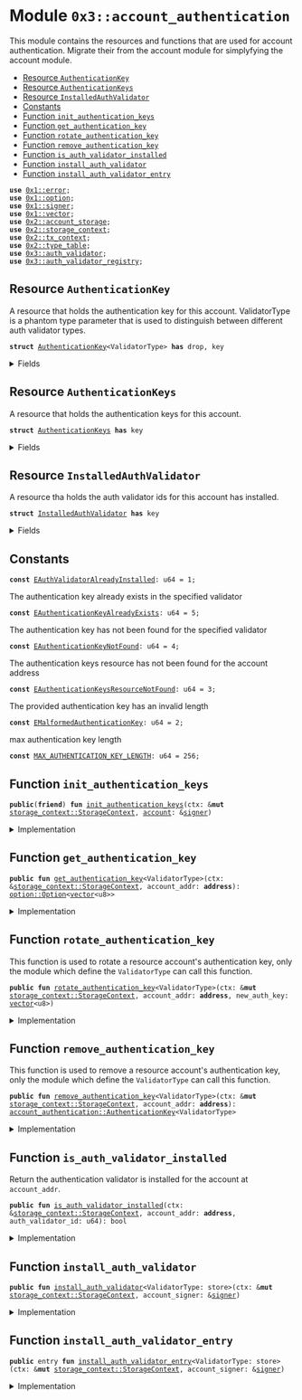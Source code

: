 
<a name="0x3_account_authentication"></a>

# Module `0x3::account_authentication`

This module contains the resources and functions that are used for account authentication.
Migrate their from the account module for simplyfying the account module.


-  [Resource `AuthenticationKey`](#0x3_account_authentication_AuthenticationKey)
-  [Resource `AuthenticationKeys`](#0x3_account_authentication_AuthenticationKeys)
-  [Resource `InstalledAuthValidator`](#0x3_account_authentication_InstalledAuthValidator)
-  [Constants](#@Constants_0)
-  [Function `init_authentication_keys`](#0x3_account_authentication_init_authentication_keys)
-  [Function `get_authentication_key`](#0x3_account_authentication_get_authentication_key)
-  [Function `rotate_authentication_key`](#0x3_account_authentication_rotate_authentication_key)
-  [Function `remove_authentication_key`](#0x3_account_authentication_remove_authentication_key)
-  [Function `is_auth_validator_installed`](#0x3_account_authentication_is_auth_validator_installed)
-  [Function `install_auth_validator`](#0x3_account_authentication_install_auth_validator)
-  [Function `install_auth_validator_entry`](#0x3_account_authentication_install_auth_validator_entry)


<pre><code><b>use</b> <a href="">0x1::error</a>;
<b>use</b> <a href="">0x1::option</a>;
<b>use</b> <a href="">0x1::signer</a>;
<b>use</b> <a href="">0x1::vector</a>;
<b>use</b> <a href="">0x2::account_storage</a>;
<b>use</b> <a href="">0x2::storage_context</a>;
<b>use</b> <a href="">0x2::tx_context</a>;
<b>use</b> <a href="">0x2::type_table</a>;
<b>use</b> <a href="auth_validator.md#0x3_auth_validator">0x3::auth_validator</a>;
<b>use</b> <a href="auth_validator_registry.md#0x3_auth_validator_registry">0x3::auth_validator_registry</a>;
</code></pre>



<a name="0x3_account_authentication_AuthenticationKey"></a>

## Resource `AuthenticationKey`

A resource that holds the authentication key for this account.
ValidatorType is a phantom type parameter that is used to distinguish between different auth validator types.


<pre><code><b>struct</b> <a href="account_authentication.md#0x3_account_authentication_AuthenticationKey">AuthenticationKey</a>&lt;ValidatorType&gt; <b>has</b> drop, key
</code></pre>



<details>
<summary>Fields</summary>


<dl>
<dt>
<code>authentication_key: <a href="">vector</a>&lt;u8&gt;</code>
</dt>
<dd>

</dd>
</dl>


</details>

<a name="0x3_account_authentication_AuthenticationKeys"></a>

## Resource `AuthenticationKeys`

A resource that holds the authentication keys for this account.


<pre><code><b>struct</b> <a href="account_authentication.md#0x3_account_authentication_AuthenticationKeys">AuthenticationKeys</a> <b>has</b> key
</code></pre>



<details>
<summary>Fields</summary>


<dl>
<dt>
<code>authentication_keys: <a href="_TypeTable">type_table::TypeTable</a></code>
</dt>
<dd>

</dd>
</dl>


</details>

<a name="0x3_account_authentication_InstalledAuthValidator"></a>

## Resource `InstalledAuthValidator`

A resource tha holds the auth validator ids for this account has installed.


<pre><code><b>struct</b> <a href="account_authentication.md#0x3_account_authentication_InstalledAuthValidator">InstalledAuthValidator</a> <b>has</b> key
</code></pre>



<details>
<summary>Fields</summary>


<dl>
<dt>
<code>validators: <a href="">vector</a>&lt;u64&gt;</code>
</dt>
<dd>

</dd>
</dl>


</details>

<a name="@Constants_0"></a>

## Constants


<a name="0x3_account_authentication_EAuthValidatorAlreadyInstalled"></a>



<pre><code><b>const</b> <a href="account_authentication.md#0x3_account_authentication_EAuthValidatorAlreadyInstalled">EAuthValidatorAlreadyInstalled</a>: u64 = 1;
</code></pre>



<a name="0x3_account_authentication_EAuthenticationKeyAlreadyExists"></a>

The authentication key already exists in the specified validator


<pre><code><b>const</b> <a href="account_authentication.md#0x3_account_authentication_EAuthenticationKeyAlreadyExists">EAuthenticationKeyAlreadyExists</a>: u64 = 5;
</code></pre>



<a name="0x3_account_authentication_EAuthenticationKeyNotFound"></a>

The authentication key has not been found for the specified validator


<pre><code><b>const</b> <a href="account_authentication.md#0x3_account_authentication_EAuthenticationKeyNotFound">EAuthenticationKeyNotFound</a>: u64 = 4;
</code></pre>



<a name="0x3_account_authentication_EAuthenticationKeysResourceNotFound"></a>

The authentication keys resource has not been found for the account address


<pre><code><b>const</b> <a href="account_authentication.md#0x3_account_authentication_EAuthenticationKeysResourceNotFound">EAuthenticationKeysResourceNotFound</a>: u64 = 3;
</code></pre>



<a name="0x3_account_authentication_EMalformedAuthenticationKey"></a>

The provided authentication key has an invalid length


<pre><code><b>const</b> <a href="account_authentication.md#0x3_account_authentication_EMalformedAuthenticationKey">EMalformedAuthenticationKey</a>: u64 = 2;
</code></pre>



<a name="0x3_account_authentication_MAX_AUTHENTICATION_KEY_LENGTH"></a>

max authentication key length


<pre><code><b>const</b> <a href="account_authentication.md#0x3_account_authentication_MAX_AUTHENTICATION_KEY_LENGTH">MAX_AUTHENTICATION_KEY_LENGTH</a>: u64 = 256;
</code></pre>



<a name="0x3_account_authentication_init_authentication_keys"></a>

## Function `init_authentication_keys`



<pre><code><b>public</b>(<b>friend</b>) <b>fun</b> <a href="account_authentication.md#0x3_account_authentication_init_authentication_keys">init_authentication_keys</a>(ctx: &<b>mut</b> <a href="_StorageContext">storage_context::StorageContext</a>, <a href="account.md#0x3_account">account</a>: &<a href="">signer</a>)
</code></pre>



<details>
<summary>Implementation</summary>


<pre><code><b>public</b>(<b>friend</b>) <b>fun</b> <a href="account_authentication.md#0x3_account_authentication_init_authentication_keys">init_authentication_keys</a>(ctx: &<b>mut</b> StorageContext, <a href="account.md#0x3_account">account</a>: &<a href="">signer</a>) {
   <b>let</b> authentication_keys = <a href="account_authentication.md#0x3_account_authentication_AuthenticationKeys">AuthenticationKeys</a> {
      authentication_keys: <a href="_new">type_table::new</a>(<a href="_tx_context_mut">storage_context::tx_context_mut</a>(ctx)),
   };
   <a href="_global_move_to">account_storage::global_move_to</a>&lt;<a href="account_authentication.md#0x3_account_authentication_AuthenticationKeys">AuthenticationKeys</a>&gt;(ctx, <a href="account.md#0x3_account">account</a>, authentication_keys);
}
</code></pre>



</details>

<a name="0x3_account_authentication_get_authentication_key"></a>

## Function `get_authentication_key`



<pre><code><b>public</b> <b>fun</b> <a href="account_authentication.md#0x3_account_authentication_get_authentication_key">get_authentication_key</a>&lt;ValidatorType&gt;(ctx: &<a href="_StorageContext">storage_context::StorageContext</a>, account_addr: <b>address</b>): <a href="_Option">option::Option</a>&lt;<a href="">vector</a>&lt;u8&gt;&gt;
</code></pre>



<details>
<summary>Implementation</summary>


<pre><code><b>public</b> <b>fun</b> <a href="account_authentication.md#0x3_account_authentication_get_authentication_key">get_authentication_key</a>&lt;ValidatorType&gt;(ctx: &StorageContext, account_addr: <b>address</b>): Option&lt;<a href="">vector</a>&lt;u8&gt;&gt; {
   <b>if</b>(!<a href="_global_exists">account_storage::global_exists</a>&lt;<a href="account_authentication.md#0x3_account_authentication_AuthenticationKeys">AuthenticationKeys</a>&gt;(ctx, account_addr)){
      <a href="_none">option::none</a>&lt;<a href="">vector</a>&lt;u8&gt;&gt;()
   }<b>else</b>{
      <b>let</b> authentication_keys = <a href="_global_borrow">account_storage::global_borrow</a>&lt;<a href="account_authentication.md#0x3_account_authentication_AuthenticationKeys">AuthenticationKeys</a>&gt;(ctx, account_addr);
      <b>if</b>(<a href="_contains">type_table::contains</a>&lt;<a href="account_authentication.md#0x3_account_authentication_AuthenticationKey">AuthenticationKey</a>&lt;ValidatorType&gt;&gt;(&authentication_keys.authentication_keys)){
         <a href="_some">option::some</a>(<a href="_borrow">type_table::borrow</a>&lt;<a href="account_authentication.md#0x3_account_authentication_AuthenticationKey">AuthenticationKey</a>&lt;ValidatorType&gt;&gt;(&authentication_keys.authentication_keys).authentication_key)
      }<b>else</b>{
         <a href="_none">option::none</a>&lt;<a href="">vector</a>&lt;u8&gt;&gt;()
      }
   }
}
</code></pre>



</details>

<a name="0x3_account_authentication_rotate_authentication_key"></a>

## Function `rotate_authentication_key`

This function is used to rotate a resource account's authentication key, only the module which define the <code>ValidatorType</code> can call this function.


<pre><code><b>public</b> <b>fun</b> <a href="account_authentication.md#0x3_account_authentication_rotate_authentication_key">rotate_authentication_key</a>&lt;ValidatorType&gt;(ctx: &<b>mut</b> <a href="_StorageContext">storage_context::StorageContext</a>, account_addr: <b>address</b>, new_auth_key: <a href="">vector</a>&lt;u8&gt;)
</code></pre>



<details>
<summary>Implementation</summary>


<pre><code><b>public</b> <b>fun</b> <a href="account_authentication.md#0x3_account_authentication_rotate_authentication_key">rotate_authentication_key</a>&lt;ValidatorType&gt;(ctx: &<b>mut</b> StorageContext, account_addr: <b>address</b>, new_auth_key: <a href="">vector</a>&lt;u8&gt;) {

   <b>assert</b>!(
      <a href="_length">vector::length</a>(&new_auth_key) &lt;= <a href="account_authentication.md#0x3_account_authentication_MAX_AUTHENTICATION_KEY_LENGTH">MAX_AUTHENTICATION_KEY_LENGTH</a>,
      <a href="_invalid_argument">error::invalid_argument</a>(<a href="account_authentication.md#0x3_account_authentication_EMalformedAuthenticationKey">EMalformedAuthenticationKey</a>)
   );
   //We need <b>to</b> ensure the <a href="account_authentication.md#0x3_account_authentication_AuthenticationKeys">AuthenticationKeys</a> resource <b>exists</b> before we can rotate the authentication key.
   <b>let</b> authentication_keys = <a href="_global_borrow_mut">account_storage::global_borrow_mut</a>&lt;<a href="account_authentication.md#0x3_account_authentication_AuthenticationKeys">AuthenticationKeys</a>&gt;(ctx, account_addr);
   <b>if</b>(<a href="_contains">type_table::contains</a>&lt;<a href="account_authentication.md#0x3_account_authentication_AuthenticationKey">AuthenticationKey</a>&lt;ValidatorType&gt;&gt;(&authentication_keys.authentication_keys)){
      <b>let</b> authentication_key = <a href="_borrow_mut">type_table::borrow_mut</a>&lt;<a href="account_authentication.md#0x3_account_authentication_AuthenticationKey">AuthenticationKey</a>&lt;ValidatorType&gt;&gt;(&<b>mut</b> authentication_keys.authentication_keys);
      authentication_key.authentication_key = new_auth_key;
   }<b>else</b>{
      <b>let</b> authentication_key = <a href="account_authentication.md#0x3_account_authentication_AuthenticationKey">AuthenticationKey</a>&lt;ValidatorType&gt; {
         authentication_key: new_auth_key,
      };
      <a href="_add">type_table::add</a>(&<b>mut</b> authentication_keys.authentication_keys, authentication_key);
   };
}
</code></pre>



</details>

<a name="0x3_account_authentication_remove_authentication_key"></a>

## Function `remove_authentication_key`

This function is used to remove a resource account's authentication key, only the module which define the <code>ValidatorType</code> can call this function.


<pre><code><b>public</b> <b>fun</b> <a href="account_authentication.md#0x3_account_authentication_remove_authentication_key">remove_authentication_key</a>&lt;ValidatorType&gt;(ctx: &<b>mut</b> <a href="_StorageContext">storage_context::StorageContext</a>, account_addr: <b>address</b>): <a href="account_authentication.md#0x3_account_authentication_AuthenticationKey">account_authentication::AuthenticationKey</a>&lt;ValidatorType&gt;
</code></pre>



<details>
<summary>Implementation</summary>


<pre><code><b>public</b> <b>fun</b> <a href="account_authentication.md#0x3_account_authentication_remove_authentication_key">remove_authentication_key</a>&lt;ValidatorType&gt;(ctx: &<b>mut</b> StorageContext, account_addr: <b>address</b>): <a href="account_authentication.md#0x3_account_authentication_AuthenticationKey">AuthenticationKey</a>&lt;ValidatorType&gt; {
   <b>assert</b>!(
      <a href="_global_exists">account_storage::global_exists</a>&lt;<a href="account_authentication.md#0x3_account_authentication_AuthenticationKeys">AuthenticationKeys</a>&gt;(ctx, account_addr),
      <a href="_not_found">error::not_found</a>(<a href="account_authentication.md#0x3_account_authentication_EAuthenticationKeysResourceNotFound">EAuthenticationKeysResourceNotFound</a>)
   );
   <b>let</b> authentication_keys = <a href="_global_borrow_mut">account_storage::global_borrow_mut</a>&lt;<a href="account_authentication.md#0x3_account_authentication_AuthenticationKeys">AuthenticationKeys</a>&gt;(ctx, account_addr);
   <b>assert</b>!(
      <a href="_contains">type_table::contains</a>&lt;<a href="account_authentication.md#0x3_account_authentication_AuthenticationKey">AuthenticationKey</a>&lt;ValidatorType&gt;&gt;(&authentication_keys.authentication_keys),
      <a href="_not_found">error::not_found</a>(<a href="account_authentication.md#0x3_account_authentication_EAuthenticationKeyNotFound">EAuthenticationKeyNotFound</a>)
   );

   <b>let</b> removed_authentication_key = <a href="_remove">type_table::remove</a>&lt;<a href="account_authentication.md#0x3_account_authentication_AuthenticationKey">AuthenticationKey</a>&lt;ValidatorType&gt;&gt;(&<b>mut</b> authentication_keys.authentication_keys);
   removed_authentication_key
}
</code></pre>



</details>

<a name="0x3_account_authentication_is_auth_validator_installed"></a>

## Function `is_auth_validator_installed`

Return the authentication validator is installed for the account at <code>account_addr</code>.


<pre><code><b>public</b> <b>fun</b> <a href="account_authentication.md#0x3_account_authentication_is_auth_validator_installed">is_auth_validator_installed</a>(ctx: &<a href="_StorageContext">storage_context::StorageContext</a>, account_addr: <b>address</b>, auth_validator_id: u64): bool
</code></pre>



<details>
<summary>Implementation</summary>


<pre><code><b>public</b> <b>fun</b> <a href="account_authentication.md#0x3_account_authentication_is_auth_validator_installed">is_auth_validator_installed</a>(ctx: &StorageContext, account_addr: <b>address</b>, auth_validator_id: u64): bool {
   <b>if</b>(<a href="_global_exists">account_storage::global_exists</a>&lt;<a href="account_authentication.md#0x3_account_authentication_InstalledAuthValidator">InstalledAuthValidator</a>&gt;(ctx, account_addr)){
      <b>let</b> installed_auth_validator = <a href="_global_borrow">account_storage::global_borrow</a>&lt;<a href="account_authentication.md#0x3_account_authentication_InstalledAuthValidator">InstalledAuthValidator</a>&gt;(ctx, account_addr);
      <a href="_contains">vector::contains</a>(&installed_auth_validator.validators, &auth_validator_id)
   }<b>else</b>{
      <b>false</b>
   }
}
</code></pre>



</details>

<a name="0x3_account_authentication_install_auth_validator"></a>

## Function `install_auth_validator`



<pre><code><b>public</b> <b>fun</b> <a href="account_authentication.md#0x3_account_authentication_install_auth_validator">install_auth_validator</a>&lt;ValidatorType: store&gt;(ctx: &<b>mut</b> <a href="_StorageContext">storage_context::StorageContext</a>, account_signer: &<a href="">signer</a>)
</code></pre>



<details>
<summary>Implementation</summary>


<pre><code><b>public</b> <b>fun</b> <a href="account_authentication.md#0x3_account_authentication_install_auth_validator">install_auth_validator</a>&lt;ValidatorType: store&gt;(ctx: &<b>mut</b> StorageContext, account_signer: &<a href="">signer</a>) {
   <b>let</b> validator = <a href="auth_validator_registry.md#0x3_auth_validator_registry_borrow_validator_by_type">auth_validator_registry::borrow_validator_by_type</a>&lt;ValidatorType&gt;(ctx);
   <b>let</b> validator_id = <a href="auth_validator.md#0x3_auth_validator_validator_id">auth_validator::validator_id</a>(validator);
   <b>let</b> account_addr = <a href="_address_of">signer::address_of</a>(account_signer);

   <b>assert</b>!(
      !<a href="account_authentication.md#0x3_account_authentication_is_auth_validator_installed">is_auth_validator_installed</a>(ctx, account_addr, validator_id),
      <a href="_already_exists">error::already_exists</a>(<a href="account_authentication.md#0x3_account_authentication_EAuthValidatorAlreadyInstalled">EAuthValidatorAlreadyInstalled</a>));


   <b>if</b>(!<a href="_global_exists">account_storage::global_exists</a>&lt;<a href="account_authentication.md#0x3_account_authentication_InstalledAuthValidator">InstalledAuthValidator</a>&gt;(ctx, account_addr)){
      <b>let</b> installed_auth_validator = <a href="account_authentication.md#0x3_account_authentication_InstalledAuthValidator">InstalledAuthValidator</a> {
         validators: <a href="_empty">vector::empty</a>(),
      };
      <a href="_global_move_to">account_storage::global_move_to</a>&lt;<a href="account_authentication.md#0x3_account_authentication_InstalledAuthValidator">InstalledAuthValidator</a>&gt;(ctx, account_signer, installed_auth_validator);
   };
   <b>let</b> installed_auth_validator = <a href="_global_borrow_mut">account_storage::global_borrow_mut</a>&lt;<a href="account_authentication.md#0x3_account_authentication_InstalledAuthValidator">InstalledAuthValidator</a>&gt;(ctx, account_addr);
   <a href="_push_back">vector::push_back</a>(&<b>mut</b> installed_auth_validator.validators, validator_id);
}
</code></pre>



</details>

<a name="0x3_account_authentication_install_auth_validator_entry"></a>

## Function `install_auth_validator_entry`



<pre><code><b>public</b> entry <b>fun</b> <a href="account_authentication.md#0x3_account_authentication_install_auth_validator_entry">install_auth_validator_entry</a>&lt;ValidatorType: store&gt;(ctx: &<b>mut</b> <a href="_StorageContext">storage_context::StorageContext</a>, account_signer: &<a href="">signer</a>)
</code></pre>



<details>
<summary>Implementation</summary>


<pre><code><b>public</b> entry <b>fun</b> <a href="account_authentication.md#0x3_account_authentication_install_auth_validator_entry">install_auth_validator_entry</a>&lt;ValidatorType: store&gt;(ctx: &<b>mut</b> StorageContext, account_signer: &<a href="">signer</a>) {
   <a href="account_authentication.md#0x3_account_authentication_install_auth_validator">install_auth_validator</a>&lt;ValidatorType&gt;(ctx, account_signer);
}
</code></pre>



</details>
